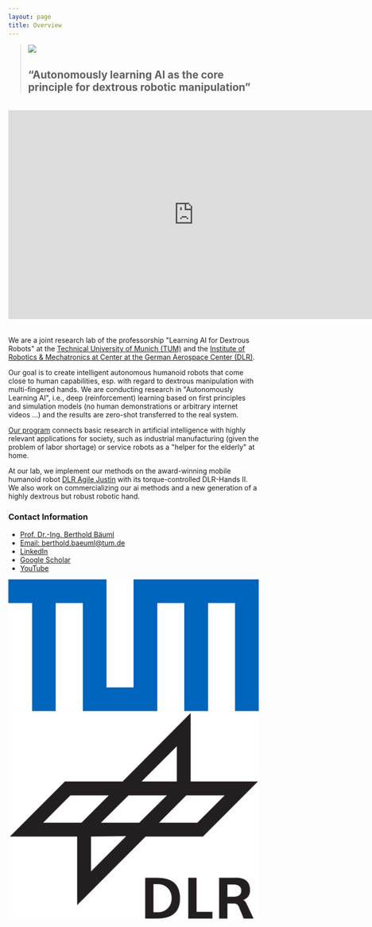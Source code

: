 ```yaml
---
layout: page
title: Overview
---
```


<style>
.post-header {
    display: none;
}

.post-content h2 {
    margin-top: 0;
}
</style>

<blockquote>
<img src="../assets/imgs/affiliations/aidx-lab.jpg" class="aidx"> 
<h2>“Autonomously learning AI as the core principle for dextrous robotic manipulation”</h2>
</blockquote>

<br/>

<p align="center" style="margin: 0">
<iframe class="youtube-video" width="746" height="420" src="https://www.youtube.com/embed/CZBMXDM1_Tk?si=gYn4CwDU74y5kuEi" title="YouTube video player" frameborder="0" allow="accelerometer; autoplay; clipboard-write; encrypted-media; gyroscope; picture-in-picture; web-share" allowfullscreen></iframe>
</p>

<br/>


We are a joint research lab of the professorship "Learning AI for Dextrous Robots" at the [Technical University of Munich (TUM)](https://www.cit.tum.de/cit/startseite/) and the [Institute of Robotics & Mechatronics at Center at the German Aerospace Center (DLR)](https://www.dlr.de/de/rm/forschung/robotersysteme/humanoide/agile-justin).

Our goal is to create intelligent autonomous humanoid robots that come close to human capabilities, esp. with regard to dextrous manipulation with multi-fingered hands. We are conducting research in "Autonomously Learning AI", i.e., deep (reinforcement) learning based on first principles and simulation models (no human demonstrations or arbitrary internet videos ...) and the results are zero-shot transferred to the real system.

[Our program](_pages/research.md) connects basic research in artificial intelligence with highly relevant applications for society, such as industrial manufacturing (given the problem of labor shortage) or service robots as a "helper for the elderly" at home.

At our lab, we implement our methods on the award-winning mobile humanoid robot [DLR Agile Justin](https://www.dlr.de/de/rm/forschung/robotersysteme/humanoide/agile-justin) with its torque-controlled DLR-Hands II. We also work on commercializing our ai methods and a new generation of a highly dextrous but robust robotic hand.

### Contact Information
* [Prof. Dr.-Ing. Berthold Bäuml](https://campus.tum.de/tumonline/pl/ui/$ctx;design=pl;header=max;lang=DE/visitenkarte.show_vcard?pPersonenId=716BA3488FEBED66&pPersonenGruppe=3)
* [Email: berthold.baeuml@tum.de](mailto:berthold.baeuml@tum.de)
* [LinkedIn](https://www.linkedin.com/in/berthold-bäuml-648b05288/)
* [Google Scholar](https://scholar.google.com/citations?hl=en&user=fjvpDsEAAAAJ&view_op=list_works&sortby=pubdate)
* [YouTube](https://youtube.com/playlist?list=PLbECwYTsgi4ZYIeFTpNmKQj4UHipQI_gT&feature=shared)

<div class="affiliation-wrapper">
    <img src="../assets/imgs/affiliations/TUM.png" class="affiliation"> 
    <img src="../assets/imgs/affiliations/DLR.png" class="affiliation">
</div>
